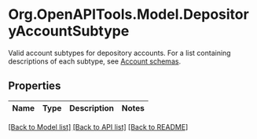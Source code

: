 # Org.OpenAPITools.Model.DepositoryAccountSubtype
Valid account subtypes for depository accounts. For a list containing descriptions of each subtype, see [Account schemas](https://plaid.com/docs/api/accounts/#StandaloneAccountType-depository).

## Properties

Name | Type | Description | Notes
------------ | ------------- | ------------- | -------------

[[Back to Model list]](../README.md#documentation-for-models) [[Back to API list]](../README.md#documentation-for-api-endpoints) [[Back to README]](../README.md)

